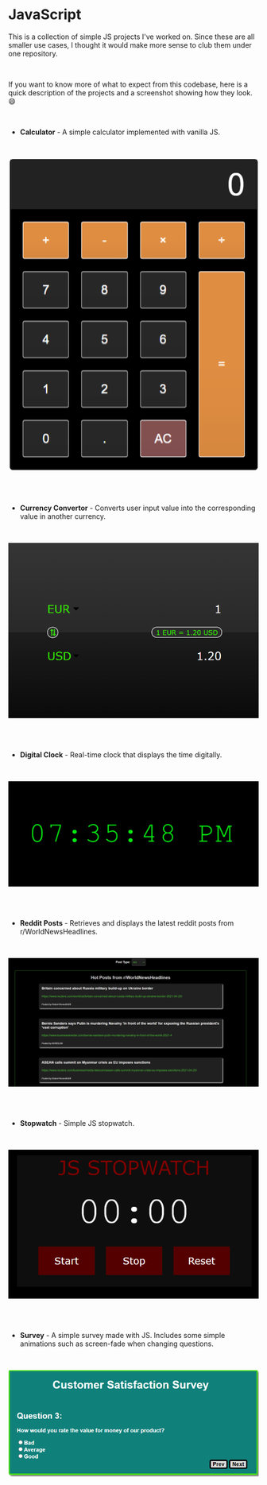 # JavaScript
This is a collection of simple JS projects I've worked on. Since these are all smaller use cases, I thought it would make more sense to club them under one repository. 

<br />

If you want to know more of what to expect from this codebase, here is a quick description of the projects and a screenshot showing how they look. 😄

<br />

+ **Calculator** - A simple calculator implemented with vanilla JS.

<br />

![ScreenShot](img/calculator.PNG)

<br /><br />

+ **Currency Convertor** - Converts user input value into the corresponding value in another currency.

<br />

![ScreenShot](img/currency-convertor.PNG)

<br /><br />

+ **Digital Clock** - Real-time clock that displays the time digitally.

<br />

![ScreenShot](img/digital-clock.PNG)

<br /><br />

+ **Reddit Posts** - Retrieves and displays the latest reddit posts from r/WorldNewsHeadlines.

<br />

![ScreenShot](img/reddit-posts.PNG)

<br /><br />

+ **Stopwatch** - Simple JS stopwatch.

<br />

![ScreenShot](img/stopwatch.PNG)

<br /><br />

+ **Survey** - A simple survey made with JS. Includes some simple animations such as screen-fade when changing questions.

<br />

![ScreenShot](img/survey.PNG)
